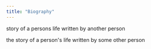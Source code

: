 ```yaml
---
title: "Biography"
---
```

story of a persons life written by another person

the story of a person's life written by some other person

